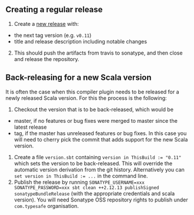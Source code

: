 ## Creating a regular release

1. Create a [new release](https://github.com/lightbend/genjavadoc/releases/new) with:
  * the next tag version (e.g. `v0.11`)
  * title and release description including notable changes
2. This should push the artifacts from travis to sonatype, and then close and release the repository.

## Back-releasing for a new Scala version

It is often the case when this compiler plugin needs to be released for a newly released Scala version. For this the process is the following:

1. Checkout the version that is to be back-released, which would be
  * master, if no features or bug fixes were merged to master since the latest release
  * tag, if the master has unreleased features or bug fixes. In this case you will need to cherry pick the commit that adds support for the new Scala version.
1. Create a file `version.sbt` containing `version in ThisBuild := "0.11"` which sets the version to be back-released. This will override the automatic version derivation from the git history. Alternatively you can `set version in ThisBuild := ...` in the command line.
1. Publish the release by running `SONATYPE_USERNAME=xxx SONATYPE_PASSWORD=xxx sbt clean ++2.12.13 publishSigned sonatypeBundleRelease` (with the appropriate credentials and scala version). You will need Sonatype OSS repository rights to publish under `com.typesafe` organisation.
